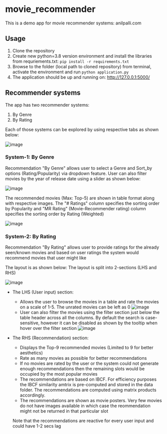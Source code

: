 # movie_recommender
 
This is a demo app for movie recommender systems: anilpalli.com

## Usage

1. Clone the repository
2. Create new python=3.8 version environment and install the libraries from requriements.txt: `pip install -r requirements.txt`
3. Browse to the folder (local path to cloned repository) from terminal, activate the environment and run `python application.py`
4. The application should be up and running on: http://127.0.0.1:5000/

## Recommender systems

The app has two recommender systems: 
1. By Genre
2. By Rating

Each of those systems can be explored by using respective tabs as shown below:

![image](https://user-images.githubusercontent.com/67958934/145664881-477c5fd1-e656-4838-b67c-4143fc3c4720.png)

### System-1: By Genre

Recommendation "By Genre" allows user to select a Genre and Sort_by options (Rating/Popularity) via dropdown feature.
User can also filter movies by the year of release date using a slider as shown below:

![image](https://user-images.githubusercontent.com/67958934/145664874-9e81a9a2-4252-4d41-b13f-8f2d960468da.png)

The recommended movies (Max: Top-5) are shown in table format along with respective images.
The "# Ratings" column specifies the sorting order by Popularity and "MR Rating" (Movie-Recommender rating) column specifies the sorting order by Rating (Weighted)

![image](https://user-images.githubusercontent.com/67958934/145664455-f22c4d2b-3b3b-4f8a-baae-e46f40320ae8.png)

### System-2: By Rating

Recommendation "By Rating" allows user to provide ratings for the already seen/known movies and based on user ratings the system would recommend movies that user might like

The layout is as shown below: The layout is split into 2-sections (LHS and RHS)

![image](https://user-images.githubusercontent.com/67958934/145664575-467e8039-19b5-446a-b448-7c038d8fe834.png)

* The LHS (User input) section:
   * Allows the user to browse the movies in a table and rate the movies on a scale of 1-5. The unrated movies can be left as 0
 ![image](https://user-images.githubusercontent.com/67958934/145664687-31f94f74-e5fe-4b8e-adcf-19d9b532e5a7.png)
   * User can also filter the movies using the filter section just below the table header across all the columns. By default the search is case-sensitive, however it can be disabled as shown by the tooltip when hover over the filter section
 ![image](https://user-images.githubusercontent.com/67958934/145664710-8668d22e-a65c-43c8-9937-5383574056cc.png)
* The RHS (Recommendation) section:
   * Displays the Top-9 recommended movies (Limited to 9 for better aesthetics)
   * Rate as many movies as possible for better recommendations
   * If no movies are rated by the user or the system could not generate enough recommendations then the remaining slots would be occupied by the most popular movies
   * The recommendations are based on IBCF. For efficiency purposes the IBCF similarity amtrix is pre-computed and stored in the data folder. The recommendations are computed using matrix products accordingly.
   * The recommendations are shown as movie posters. Very few movies do not have images available in which case the reommendation might not be returned in that particular slot

   Note that the recommendations are reactive for every user input and could have 1-2 secs lag 
